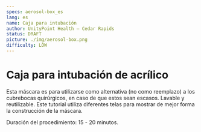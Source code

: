 ```yaml
---
specs: aerosol-box_es
lang: es
name: Caja para intubación
author: UnityPoint Health – Cedar Rapids
status: DRAFT
picture: ./img/aerosol-box.png
difficulty: LOW
---
```


# Caja para intubación de acrílico

Esta máscara es para utilizarse como alternativa (no como reemplazo) a los cubrebocas quirúrgicos, en caso de que estos sean escasos. Lavable y reutilizable. Este tutorial utiliza diferentes telas para mostrar de mejor forma la construcción de la máscara.

Duración del procedimiento: 15 - 20 minutos.
